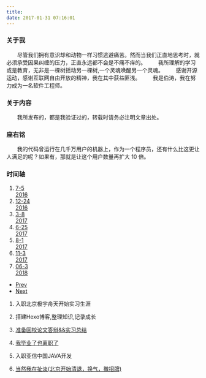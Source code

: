 ```yaml
---
title: 
date: 2017-01-31 07:16:01
---
```


<link rel="stylesheet" type="text/css" href="../timeline/css/main.css" />
<link rel="stylesheet" type="text/css" href="../timeline/css/style.css">

### 关于我
　　尽管我们拥有意识却和动物一样习惯逃避痛苦。然而当我们正直地思考时，就必须承受因果纠缠的压力，正直永远都不会是不痛不痒的。
　　我所理解的学习或是教育，无非是一棵树摇动另一棵树,一个灵魂唤醒另一个灵魂。
　　感谢开源运动，感谢互联网自由开放的精神，我在其中获益匪浅。
　　我是伯涛，我在努力成为一名软件工程师。
### 关于内容
　　我所发布的，都是我验证过的，转载时请务必注明文章出处。 
### 座右铭
　　我的代码曾运行在几千万用户的机器上，作为一个程序员，还有什么比这更让人满足的呢？如果有，那就是让这个用户数量再扩大 10 倍。

### 时间轴

<div id="main"><section class="cd-horizontal-timeline"><div class="timeline"><div class="events-wrapper"><div class="events"><ol><li><a href="#0" data-date="05/07/2016" class="selected">7-5<div class="yearr">2016</div></a></li><li><a href="#0" data-date="24/12/2016">12-24<div class="yearr">2016</div></a></li><li><a href="#0" data-date="08/03/2017">3-8<div class="yearr">2017</div></a></li><li><a href="#0" data-date="25/06/2017">6-25<div class="yearr">2017</div></a></li><li><a href="#0" data-date="01/08/2017">8-1<div class="yearr">2017</div></a></li><li><a href="#0" data-date="03/11/2017">11-3<div class="yearr">2017</div></a></li><li><a href="#0" data-date="03/06/2018">06-3<div class="yearr">2018</div></a></li></ol><span class="filling-line" aria-hidden="true"></span></div></div><ul class="cd-timeline-navigation"><li><a href="#0" class="prev inactive">Prev</a></li><li><a href="#0" class="next">Next</a></li></ul></div><div class="events-content"><ol><li class="selected" data-date="05/07/2016"><p>入职北京极宇舟天开始实习生涯</p></li><li data-date="24/12/2016"><p>搭建Hexo博客,整理知识,记录成长</p></li><li data-date="08/03/2017"><p><a href="http://imbotao.top/safe-and-sound.html">准备回校论文答辩&amp;&amp;实习总结</a></p></li><li data-date="25/06/2017"><p><a href="http://imbotao.top/graduated-and-quit.html">我毕业了也离职了</a></p></li><li data-date="01/08/2017"><p>入职亚信中国JAVA开发</p></li><li data-date="03/11/2017"><p><a href="http://imbotao.top/talk-nonsense.html">当然我在扯淡(北京开始清退，换气，撤招牌)</a></p></li></ol></div></section></div>
<script src="https://apps.bdimg.com/libs/jquery/2.1.1/jquery.min.js"></script>
<script src="../timeline/js/jquery.mobile.custom.min.js"></script>
<script src="../timeline/js/main.js"></script>